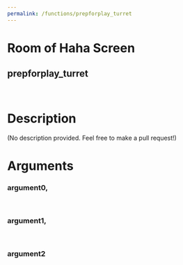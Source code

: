 ```yaml
---
permalink: /functions/prepforplay_turret
---
```

# Room of Haha Screen  
## prepforplay_turret  
&nbsp;  
# Description  
(No description provided. Feel free to make a pull request!) 
&nbsp;  
# Arguments
### argument0, 

&nbsp;  
### argument1, 

&nbsp;  
### argument2

&nbsp;  


